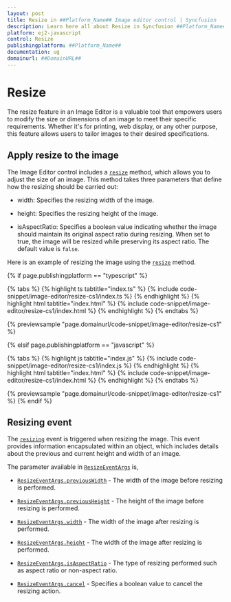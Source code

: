 ```yaml
---
layout: post
title: Resize in ##Platform_Name## Image editor control | Syncfusion
description: Learn here all about Resize in Syncfusion ##Platform_Name## Image editor control of Syncfusion Essential JS 2 and more.
platform: ej2-javascript
control: Resize
publishingplatform: ##Platform_Name##
documentation: ug
domainurl: ##DomainURL##
---
```


# Resize

The resize feature in an Image Editor is a valuable tool that empowers users to modify the size or dimensions of an image to meet their specific requirements. Whether it's for printing, web display, or any other purpose, this feature allows users to tailor images to their desired specifications.

## Apply resize to the image 

The Image Editor control includes a [`resize`](https://ej2.syncfusion.com/documentation/api/image-editor/#resize) method, which allows you to adjust the size of an image. This method takes three parameters that define how the resizing should be carried out:

* width: Specifies the resizing width of the image.

* height: Specifies the resizing height of the image.

* isAspectRatio: Specifies a boolean value indicating whether the image should maintain its original aspect ratio during resizing. When set to true, the image will be resized while preserving its aspect ratio. The default value is `false`.

Here is an example of resizing the image using the [`resize`](https://ej2.syncfusion.com/documentation/api/image-editor/#resize) method. 

{% if page.publishingplatform == "typescript" %}

{% tabs %}
{% highlight ts tabtitle="index.ts" %}
{% include code-snippet/image-editor/resize-cs1/index.ts %}
{% endhighlight %}
{% highlight html tabtitle="index.html" %}
{% include code-snippet/image-editor/resize-cs1/index.html %}
{% endhighlight %}
{% endtabs %}
        
{% previewsample "page.domainurl/code-snippet/image-editor/resize-cs1" %}

{% elsif page.publishingplatform == "javascript" %}

{% tabs %}
{% highlight js tabtitle="index.js" %}
{% include code-snippet/image-editor/resize-cs1/index.js %}
{% endhighlight %}
{% highlight html tabtitle="index.html" %}
{% include code-snippet/image-editor/resize-cs1/index.html %}
{% endhighlight %}
{% endtabs %}

{% previewsample "page.domainurl/code-snippet/image-editor/resize-cs1" %}
{% endif %}

## Resizing event

The [`resizing`](https://ej2.syncfusion.com/javascript/documentation/api/image-editor/#resizing) event is triggered when resizing the image. This event provides information encapsulated within an object, which includes details about the previous and current height and width of an image.

The parameter available in [`ResizeEventArgs`](https://ej2.syncfusion.com/javascript/documentation/api/image-editor/resizeEventArgs/) is,

* [`ResizeEventArgs.previousWidth`](https://ej2.syncfusion.com/javascript/documentation/api/image-editor/resizeEventArgs/#previouswidth) - The width of the image before resizing is performed.

* [`ResizeEventArgs.previousHeight`](https://ej2.syncfusion.com/javascript/documentation/api/image-editor/resizeEventArgs/#previousheight) - The height of the image before resizing is performed.

* [`ResizeEventArgs.width`](https://ej2.syncfusion.com/javascript/documentation/api/image-editor/resizeEventArgs/#width) - The width of the image after resizing is performed.

* [`ResizeEventArgs.height`](https://ej2.syncfusion.com/javascript/documentation/api/image-editor/resizeEventArgs/#height) - The width of the image after resizing is performed.

* [`ResizeEventArgs.isAspectRatio`](https://ej2.syncfusion.com/javascript/documentation/api/image-editor/resizeEventArgs/#isaspectratio) - The type of resizing performed such as aspect ratio or non-aspect ratio.

* [`ResizeEventArgs.cancel`](https://ej2.syncfusion.com/javascript/documentation/api/image-editor/resizeEventArgs/#cancel) - Specifies a boolean value to cancel the resizing action.